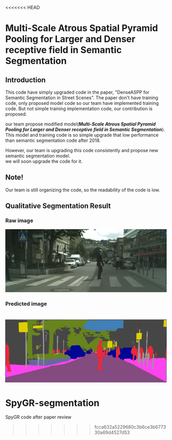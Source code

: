 <<<<<<< HEAD
# Multi-Scale Atrous Spatial Pyramid Pooling for Larger and Denser receptive field in Semantic Segmentation

## Introduction
This code have simply upgraded code in the paper, "DenseASPP for Semantic Segmentation in Street Scenes". The paper don't have training code, only proposed model code so our team have implemented training code. But not simple training implementation code, our contribution is proposed. 

our team propose modified model(***Multi-Scale Atrous Spatial Pyramid Pooling for Larger and Denser receptive field in Semantic Segmentation***). This model and training code is so simple upgrade that low performance than semantic segmentation code after 2018.

However, our team is upgrading this code consistently and propose new semantic segmentation model.  
we will soon upgrade the code for it.

## Note!
Our team is still organizing the code, so the readability of the code is low.

## Qualitative Segmentation Result
### Raw image
![cityscapes_image](./test_image/cityscapes_image.JPG)

### Predicted image
![cityscapes_image](./test_image/Semantic_Segmentation.JPG)
=======
# SpyGR-segmentation
SpyGR code after paper review
>>>>>>> fcca632a5229680c3b6ce3b677330a69d4527d53
